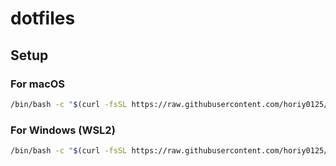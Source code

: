 # dotfiles

## Setup

### For macOS
```sh
/bin/bash -c "$(curl -fsSL https://raw.githubusercontent.com/horiy0125/dotfiles/main/setup-macos.sh)"
```
### For Windows (WSL2)
```sh
/bin/bash -c "$(curl -fsSL https://raw.githubusercontent.com/horiy0125/dotfiles/main/setup-wsl2.sh)"
```
